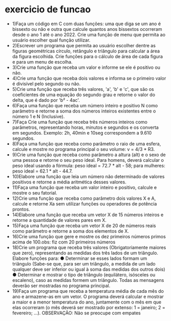 # exercicio de funcao


* 1)Faça um código em C com duas funções: uma que diga se um ano é bissexto ou
não e outra que calcule quantos anos bissextos ocorreram desde o ano 1 até o ano 2022. Crie uma função de menu que permita ao usuário escolher qual função utilizar.
* 2)Escrever um programa que permita ao usuário escolher dentre as figuras
geométricas círculo, retângulo e triângulo para calcular a área da figura escolhida. Crie
funções para o cálculo de área de cada figura e para um menu de escolha.
* 3)Crie uma função que receba um valor e informe se ele é positivo ou não.
* 4)Crie uma função que receba dois valores e informa se o primeiro valor é divisível
pelo segundo ou não.
* 5)Crie uma função que receba três valores, 'a', 'b' e 'c', que são os coeficientes de uma
equação do segundo grau e retorne o valor do delta, que é dado por 'b² - 4ac'.
* 6)Faça uma função que receba um número inteiro e positivo N como parâmetro e
retorne a soma dos números inteiros existentes entre o número 1 e N (Inclusive).
* 7)Faça Crie uma função que receba três números inteiros como parâmetros,
representando horas, minutos e segundos e os converta em segundos. Exemplo: 2h,
40min e 10seg correspondem a 9.610 segundos.
* 8)Faça uma função que receba como parâmetro o raio de uma esfera, calcule e
mostre no programa principal o seu volume: v = 4/3 * R3.
* 9)Crie uma função que receba como parâmetro a altura (alt) e o sexo de uma pessoa e
retorne o seu peso ideal. Para homens, deverá calcular o peso ideal usando a fórmula:
peso ideal = 72.7 * alt - 58; para mulheres: peso ideal = 62.1 * alt - 44.7.
* 10)Elabore uma função que leia um número não determinado de valores positivos e
retorne a média aritmética desses valores.
* 11)Faça uma função que receba um valor inteiro e positivo, calcule e mostre o seu
fatorial.
* 12)Crie uma função que receba como parâmetro dois valores X e A, calcule e retorne
Xa sem utilizar funções ou operadores de potência prontos.
* 14)Elabore uma função que receba um vetor X de 15 números inteiros e retorne a
quantidade de valores pares em X.
* 15)Faça uma função que receba um vetor X de 20 de números reais como parâmetro
e retorne a soma dos elementos de X.
* 16)Crie uma função que gere e mostre os dez primeiros números primos acima de
100.obs: fiz com 20 primeiros números
* 18)Crie um programa que receba três valores (Obrigatoriamente maiores que zero),
representando as medidas dos três lados de um triângulo. Elabore funções para:
● Determinar se esses lados formam um triângulo (Sabe-se que, para ser um
triângulo, a medida de um lado qualquer deve ser inferior ou igual à soma das
medidas dos outros dois)
● Determinar e mostrar o tipo de triângulo (equilátero, isósceles ou escaleno),
caso as medidas formem um triângulo.
Todas as mensagens deverão ser mostradas no programa principal.
* 19)Faça um programa que receba a temperatura média de cada mês do ano e
armazene-as em um vetor. O programa deverá calcular e mostrar a maior e a menor
temperatura do ano, juntamente com o mês em que elas ocorreram (o mês deverá ser
mostrado por extenso: 1 = janeiro; 2 = fevereiro; ...).
OBSERVAÇÃO: Não se preocupe com empates
